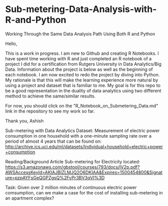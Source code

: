 # Sub-metering-Data-Analysis-with-R-and-Python
Working Through the Same Data Analysis Path Using Both R and Python

Hello, 

This is a work in progress. I am new to Github and creating R Notebooks. I have spent time working with R and just completed an R notebook of a project I did for a certification from Rutgers University in Data Analytics/Big Data. Information about the project is below as well as the beginning of each notebook. I am now excited to redo the project by diving into Python. My rationale is that this will make the learning experience more natural by using a project and dataset that is familiar to me. My goal is for this repo to be a good representation in the duality of data analytics using two different method to achieve the same/similar results.

For now, you should click on the "R_Notebook_on_Submetering_Data.md" link in the repository to see my work so far.  

Thank you,
Ashish

Sub-metering with Data Analytics
Dataset:
Measurement of electric power consumption in one household with a one-minute sampling rate over a period of almost 4 years that can be found on:
http://archive.ics.uci.edu/ml/datasets/Individual+household+electric+power+consumption

Reading/Background Article Sub-metering for Electricity located:
https://s3.amazonaws.com/gbstool/courses/793/docs/IV2p.pdf?AWSAccessKeyId=AKIAJBIZLMJQ2O6DKIAA&Expires=1500454800&Signature=pzpAYFsGeQGPZgsQ%2FvPr3BV3qVI%3D

Task: 
Given over 2 million minutes of continuous electric power comsumption, can we make a case for the cost of installing sub-metering in an apartment complex?
